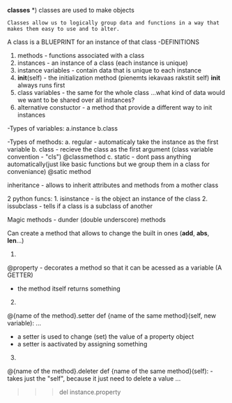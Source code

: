 **classes**
*) classes are used to make objects

    Classes allow us to logically group data and functions in a way that makes them easy to use and to alter.

A class is a BLUEPRINT for an instance of that class
-DEFINITIONS

1. methods - functions associated with a class
2. instances - an instance of a class (each instance is unique)
3. instance variables - contain data that is unique to each instance
4. __init__(self) - the initialization method (pienemts iekavaas rakstiit self)
__init__ always runs first
5. class variables - the same for the whole class ...what kind of data would we want to be shared over all instances?
6. alternative constuctor - a method that provide a different way to init instances


-Types of variables:
    a.instance
    b.class

-Types of methods:
    a. regular - automaticaly take the instance as the first variable
    b. class - recieve the class as the first argument (class variable convention - "cls")
        @classmethod
    c. static - dont pass anything automatically(just like basic functions but we group them in a class for conveniance)
        @satic method

inheritance - allows to inherit attributes and methods from a mother class

2 python funcs:
    1. isinstance - is the object an instance of the class
    2. issubclass - tells if a class is a subclass of another


Magic methods - dunder (double underscore) methods

Can create a method that allows to change the built in ones (__add__, __abs__, __len__...)

1.
@property - decorates a method so that it can be acessed as a variable (A GETTER)
- the method itself returns something
2.
@{name of the method}.setter
def {name of the same method}(self, new variable):
    ...
- a setter is used to change (set) the value of a property object
- a setter is aactivated by assigning something
3.
@{name of the method}.deleter
def {name of the same method}(self): - takes just the "self", because it just need to delete a value
    ...

>>>del instance.property